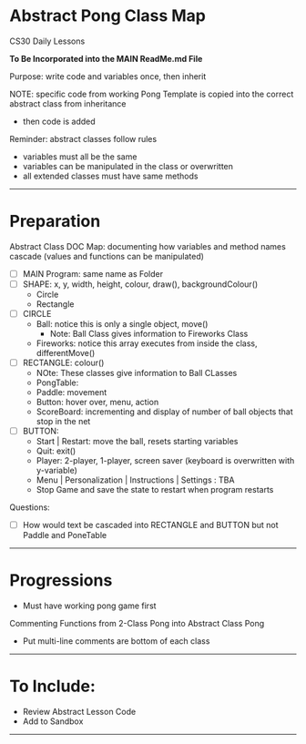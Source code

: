 # Abstract Pong Class Map
CS30 Daily Lessons

**To Be Incorporated into the MAIN ReadMe.md File**

Purpose: write code and variables once, then inherit

NOTE: specific code from working Pong Template is copied into the correct abstract class from inheritance
- then code is added

Reminder: abstract classes follow rules
- variables must all be the same
- variables can be manipulated in the class or overwritten
- all extended classes must have same methods

---

# Preparation

Abstract Class DOC Map: documenting how variables and method names cascade (values and functions can be manipulated)
- [ ] MAIN Program: same name as Folder
- [ ] SHAPE: x, y, width, height, colour, draw(), backgroundColour()
  - Circle
  - Rectangle
- [ ] CIRCLE
  - Ball: notice this is only a single object, move()
	- Note: Ball Class gives information to Fireworks Class
  - Fireworks: notice this array executes from inside the class, differentMove()
- [ ] RECTANGLE: colour()
  - NOte: These classes give information to Ball CLasses
  - PongTable: 
  - Paddle: movement
  - Button: hover over, menu, action
  - ScoreBoard: incrementing and display of number of ball objects that stop in the net
- [ ] BUTTON:
  - Start | Restart: move the ball, resets starting variables
  - Quit: exit()
  - Player: 2-player, 1-player, screen saver (keyboard is overwritten with y-variable)
  - Menu | Personalization | Instructions | Settings : TBA
  - Stop Game and save the state to restart when program restarts

Questions:
- [ ] How would text be cascaded into RECTANGLE and BUTTON but not Paddle and PoneTable

---

# Progressions
- Must have working pong game first

Commenting Functions from 2-Class Pong into Abstract Class Pong
- Put multi-line comments are bottom of each class

---

# To Include: 
- Review Abstract Lesson Code
- Add to Sandbox

---
